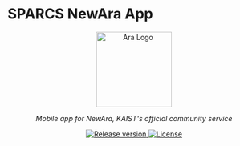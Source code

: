 # SPARCS NewAra App

<p align=center>
  <a href="https://newara.sparcs.org">
    <img
      src="https://raw.githubusercontent.com/sparcs-kaist/new-ara-web/master/src/assets/Services-Ara.png"
      alt="Ara Logo"
      height="150"
    >
  </a>
</p>
<p align=center>
  <em>Mobile app for NewAra, KAIST's official community service</em>
</p>
<p align="center">
  <a href="#">
    <img
      src="https://img.shields.io/github/v/release/sparcs-kaist/new-ara-app?display_name=tag"
      alt="Release version"
    />
  </a>
  <a href="#">
    <img
      src="https://img.shields.io/github/license/sparcs-kaist/new-ara-app"
      alt="License"
    />
  </a>
</p>

